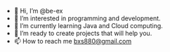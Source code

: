 - 👋 Hi, I’m @be-ex
- 👀 I’m interested in programming and development.
- 🌱 I’m currently learning Java and Cloud computing.
- 💞️ I’m ready to create projects that will help you.
- 📫 How to reach me bxs880@gmail.com

<!---
be-ex/be-ex is a ✨ special ✨ repository because its `README.md` (this file) appears on your GitHub profile.
You can click the Preview link to take a look at your changes.
--->
